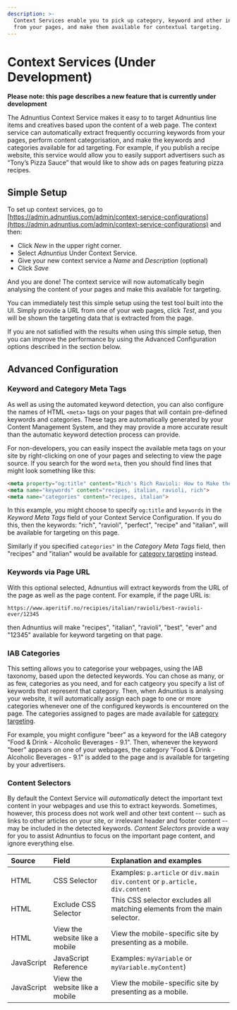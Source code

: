 ```yaml
---
description: >-
  Context Services enable you to pick up category, keyword and other information
  from your pages, and make them available for contextual targeting.
---
```


# Context Services \(Under Development\)

**Please note: this page describes a new feature that is currently under development**

The Adnuntius Context Service makes it easy to to target Adnuntius line items and creatives based upon the content of a web page. The context service can automatically extract frequently occurring keywords from your pages, perform content categorisation, and make the keywords and categories available for ad targeting. For example, if you publish a recipe website, this service would allow you to easily support advertisers such as “Tony’s Pizza Sauce” that would like to show ads on pages featuring pizza recipes.

## Simple Setup

To set up context services, go to [https://admin.adnuntius.com/admin/context-service-configurations](https://admin.adnuntius.com/admin/context-service-configurations) and then:

* Click _New_ in the upper right corner.
* Select _Adnuntius_ Under Context Service.
* Give your new context service a _Name_ and _Description_ \(optional\) 
* Click _Save_

And you are done! The context service will now automatically begin analysing the content of your pages and make this available for targeting.

You can immediately test this simple setup using the test tool built into the UI. Simply provide a URL from one of your web pages, click _Test_, and you will be shown the targeting data that is extracted from the page.

If you are not satisfied with the results when using this simple setup, then you can improve the performance by using the Advanced Configuration options described in the section below.

## Advanced Configuration

### Keyword and Category Meta Tags

As well as using the automated keyword detection, you can also configure the names of HTML `<meta>` tags on your pages that will contain pre-defined keywords and categories. These tags are automatically generated by your Content Management System, and they may provide a more accurate result than the automatic keyword detection process can provide.

For non-developers, you can easily inspect the available meta tags on your site by right-clicking on one of your pages and selecting to view the page source. If you search for the word `meta`, then you should find lines that might look something like this:

```html
<meta property="og:title" content="Rich's Rich Ravioli: How to Make the Perfect Ravioli">
<meta name="keywords" content="recipes, italian, ravioli, rich">
<meta name="categories" content="recipes, italian">
```

In this example, you might choose to specify `og:title` and `keywords` in the _Keyword Meta Tags_ field of your Context Service Configuration. If you do this, then the keywords: "rich", "ravioli", "perfect", "recipe" and "italian", will be available for targeting on this page.

Similarly if you specified `categories"` in the _Category Meta Tags_ field, then "recipes" and "italian" would be available for [category targeting](../advertising/targeting.md#category-targeting) instead.

### Keywords via Page URL

With this optional selected, Adnuntius will extract keywords from the URL of the page as well as the page content. For example, if the page URL is:

```http
https://www.aperitif.no/recipies/italian/ravioli/best-ravioli-ever/12345
```

then Adnuntius will make "recipes", "italian", "ravioli", "best", "ever" and "12345" available for keyword targeting on that page.

### IAB Categories

This setting allows you to categorise your webpages, using the IAB taxonomy, based upon the detected keywords. You can chose as many, or as few, categories as you need, and for each catgeory you specify a list of keywords that represent that category. Then, when Adnuntius is analysing your website, it will automatically assign each page to one or more categories whenever one of the configured keywords is encountered on the page. The categories assigned to pages are made available for [category targeting](../advertising/targeting.md#category-targeting).

For example, you might configure "beer" as a keyword for the IAB category "Food & Drink - Alcoholic Beverages - 9.1". Then, whenever the keyword "beer" appears on one of your webpages, the category "Food & Drink - Alcoholic Beverages - 9.1" is added to the page and is available for targeting by your advertisers.

### Content Selectors

By default the Context Service will _automatically_ detect the important text content in your webpages and use this to extract keywords. Sometimes, however, this process does not work well and other text content -- such as links to other articles on your site, or irrelevant header and footer content -- may be included in the detected keywords. _Content Selectors_ provide a way for you to assist Adnuntius to focus on the important page content, and ignore everything else.

| Source | Field | Explanation and examples |
| :--- | :--- | :--- |
| HTML | CSS Selector | Examples: `p.article` or `div.main div.content` or `p.article, div.content` |
| HTML | Exclude CSS Selector | This CSS selector excludes all matching elements from the main selector. |
| HTML | View the website like a mobile | View the mobile-specific site by presenting as a mobile. |
| JavaScript | JavaScript Reference | Examples: `myVariable` or `myVariable.myContent`\) |
| JavaScript | View the website like a mobile | View the mobile-specific site by presenting as a mobile. |

